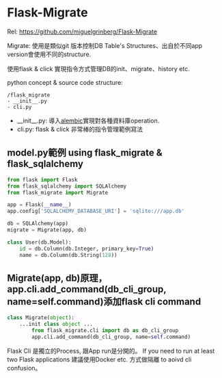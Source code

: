 # Flask-Migrate
Rel: https://github.com/miguelgrinberg/Flask-Migrate

Migrate: 使用是類似git 版本控制DB Table's Structures、出自於不同app version會使用不同的structure.

使用flask & click 實現指令方式管理DB的init、migrate、history etc.

python concept & source code structure:
```
/flask_migrate
- __init__.py  
- cli.py
```

* \_\_init__.py: 導入[alembic](https://alembic.sqlalchemy.org/en/latest/)實現對各種資料庫operation.
* cli.py: flask & click 非常棒的指令管理範例寫法

## model.py範例 using flask_migrate & flask_sqlalchemy
```python
from flask import Flask
from flask_sqlalchemy import SQLAlchemy
from flask_migrate import Migrate

app = Flask(__name__)
app.config['SQLALCHEMY_DATABASE_URI'] = 'sqlite:///app.db'

db = SQLAlchemy(app)
migrate = Migrate(app, db)

class User(db.Model):
    id = db.Column(db.Integer, primary_key=True)
    name = db.Column(db.String(128))
```
## Migrate(app, db)原理，app.cli.add_command(db_cli_group, name=self.command)添加flask cli command
```python
class Migrate(object):
    ...init class object ...
        from flask_migrate.cli import db as db_cli_group
        app.cli.add_command(db_cli_group, name=self.command)
```


Flask Cli 是獨立的Process, 跟App run是分開的。 If you need to run at least two Flask applications 建議使用Docker etc. 方式做隔離 to aoivd cli confusion。